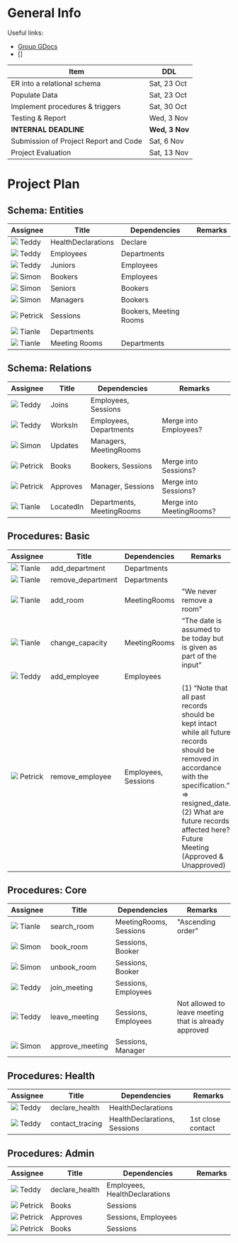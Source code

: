 # General Info

Useful links:
- [Group GDocs](https://docs.google.com/document/d/1WRbPxzXUcYOtLToE98nsChCFKzNkyK7youcX-L81GHw/edit?usp=sharing)
- []

Item                                    | DDL
---                                     | ---
ER into a relational schema             | Sat, 23 Oct
Populate Data                           | Sat, 23 Oct
Implement procedures & triggers         | Sat, 30 Oct
Testing & Report                        | Wed, 3 Nov
**INTERNAL DEADLINE**                   | **Wed, 3 Nov**
Submission of Project Report and Code   | Sat, 6 Nov
Project Evaluation                      | Sat, 13 Nov

# Project Plan

## **Schema**: Entities

Assignee                                                            | Title                 | Dependencies                  | Remarks
---                                                                 | ---                   | ---                           | ---
![](https://via.placeholder.com/10/FCE5CD/000000?text=+) Teddy      | HealthDeclarations    | Declare                       | 
![](https://via.placeholder.com/10/FCE5CD/000000?text=+) Teddy      | Employees             | Departments                   | 
![](https://via.placeholder.com/10/FCE5CD/000000?text=+) Teddy      | Juniors               | Employees                     | 
![](https://via.placeholder.com/10/C9DAF7/000000?text=+) Simon      | Bookers               | Employees                     | 
![](https://via.placeholder.com/10/C9DAF7/000000?text=+) Simon      | Seniors               | Bookers                       | 
![](https://via.placeholder.com/10/C9DAF7/000000?text=+) Simon      | Managers              | Bookers                       | 
![](https://via.placeholder.com/10/FFF2CC/000000?text=+) Petrick    | Sessions              | Bookers, Meeting Rooms        | 
![](https://via.placeholder.com/10/D9EAD3/000000?text=+) Tianle     | Departments           |                               | 
![](https://via.placeholder.com/10/D9EAD3/000000?text=+) Tianle     | Meeting Rooms         | Departments                   | 

## **Schema**: Relations

Assignee                                                            | Title                 | Dependencies                  | Remarks
---                                                                 | ---                   | ---                           | ---
![](https://via.placeholder.com/10/FCE5CD/000000?text=+) Teddy      | Joins                 | Employees, Sessions           | 
![](https://via.placeholder.com/10/FCE5CD/000000?text=+) Teddy      | WorksIn               | Employees, Departments        | Merge into Employees?
![](https://via.placeholder.com/10/C9DAF7/000000?text=+) Simon      | Updates               | Managers, MeetingRooms        | 
![](https://via.placeholder.com/10/FFF2CC/000000?text=+) Petrick    | Books                 | Bookers, Sessions             | Merge into Sessions?
![](https://via.placeholder.com/10/FFF2CC/000000?text=+) Petrick    | Approves              | Manager, Sessions             | Merge into Sessions?
![](https://via.placeholder.com/10/D9EAD3/000000?text=+) Tianle     | LocatedIn             | Departments, MeetingRooms     | Merge into MeetingRooms?

## **Procedures**: Basic

Assignee                                                            | Title                 | Dependencies                  | Remarks
---                                                                 | ---                   | ---                           | ---
![](https://via.placeholder.com/10/D9EAD3/000000?text=+) Tianle     | add_department        | Departments                   | 
![](https://via.placeholder.com/10/D9EAD3/000000?text=+) Tianle     | remove_department     | Departments                   | 
![](https://via.placeholder.com/10/D9EAD3/000000?text=+) Tianle     | add_room              | MeetingRooms                  | "We never remove a room"
![](https://via.placeholder.com/10/D9EAD3/000000?text=+) Tianle     | change_capacity       | MeetingRooms                  | “The date is assumed to be today but is given as  part of the input”
![](https://via.placeholder.com/10/FCE5CD/000000?text=+) Teddy      | add_employee          | Employees                     | 
![](https://via.placeholder.com/10/FFF2CC/000000?text=+) Petrick    | remove_employee       | Employees, Sessions           | (1) “Note that all past records should be kept intact while all future records should be removed in accordance with the specification.” => resigned_date. (2) What are future records affected here? Future Meeting (Approved & Unapproved)

## **Procedures**: Core

Assignee                                                            | Title                 | Dependencies                  | Remarks
---                                                                 | ---                   | ---                           | ---
![](https://via.placeholder.com/10/D9EAD3/000000?text=+) Tianle     | search_room           | MeetingRooms, Sessions        | "Ascending order"
![](https://via.placeholder.com/10/C9DAF7/000000?text=+) Simon      | book_room             | Sessions, Booker              | 
![](https://via.placeholder.com/10/C9DAF7/000000?text=+) Simon      | unbook_room           | Sessions, Booker              | 
![](https://via.placeholder.com/10/FCE5CD/000000?text=+) Teddy      | join_meeting          | Sessions, Employees           | 
![](https://via.placeholder.com/10/FCE5CD/000000?text=+) Teddy      | leave_meeting         | Sessions, Employees           | Not allowed to leave meeting that is already approved
![](https://via.placeholder.com/10/C9DAF7/000000?text=+) Simon      | approve_meeting       | Sessions, Manager             | 

## **Procedures**: Health

Assignee                                                            | Title                 | Dependencies                  | Remarks
---                                                                 | ---                   | ---                           | ---
![](https://via.placeholder.com/10/FCE5CD/000000?text=+) Teddy      | declare_health        | HealthDeclarations            | 
![](https://via.placeholder.com/10/FCE5CD/000000?text=+) Teddy      | contact_tracing       | HealthDeclarations, Sessions  | 1st close contact

## **Procedures**: Admin

Assignee                                                            | Title                 | Dependencies                  | Remarks
---                                                                 | ---                   | ---                           | ---
![](https://via.placeholder.com/10/FCE5CD/000000?text=+) Teddy      | declare_health        | Employees, HealthDeclarations | 
![](https://via.placeholder.com/10/FFF2CC/000000?text=+) Petrick    | Books                 | Sessions                      | 
![](https://via.placeholder.com/10/FFF2CC/000000?text=+) Petrick    | Approves              | Sessions, Employees           | 
![](https://via.placeholder.com/10/FFF2CC/000000?text=+) Petrick    | Books                 | Sessions                      |




